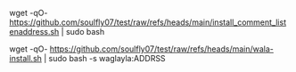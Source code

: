 
wget  -qO- https://github.com/soulfly07/test/raw/refs/heads/main/install_comment_listenaddress.sh  | sudo bash

wget  -qO- https://github.com/soulfly07/test/raw/refs/heads/main/wala-install.sh  | sudo bash -s waglayla:ADDRSS

